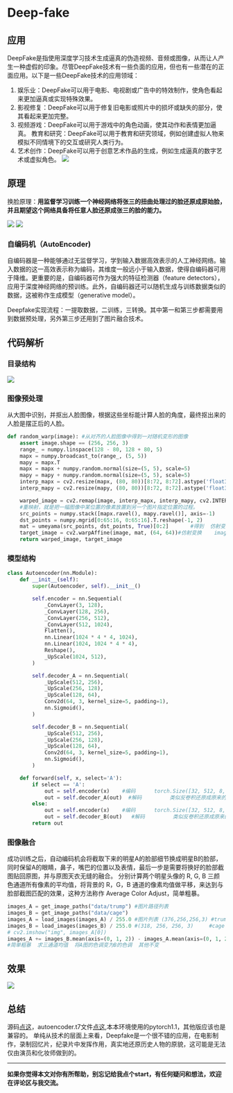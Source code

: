 # Deep-fake
## 应用
DeepFake是指使用深度学习技术生成逼真的伪造视频、音频或图像，从而让人产生一种虚假的印象。尽管DeepFake技术有一些负面的应用，但也有一些潜在的正面应用。以下是一些DeepFake技术的应用领域：
1. 娱乐业：DeepFake可以用于电影、电视剧或广告中的特效制作，使角色看起来更加逼真或实现特殊效果。
2. 影视修复：DeepFake可以用于修复旧电影或照片中的损坏或缺失的部分，使其看起来更加完整。
3. 视频游戏：DeepFake可以用于游戏中的角色动画，使其动作和表情更加逼真。
教育和研究：DeepFake可以用于教育和研究领域，例如创建虚拟人物来模拟不同情境下的交互或研究人类行为。
4. 艺术创作：DeepFake可以用于创意艺术作品的生成，例如生成逼真的数字艺术或虚拟角色。
![](http://img.cmlt.fun/article/20230616122805.png)

## 原理
换脸原理：**用监督学习训练一个神经网络将张三的扭曲处理过的脸还原成原始脸，并且期望这个网络具备将任意人脸还原成张三的脸的能力。**

![](http://img.cmlt.fun/article/20230616123130.png)
![](http://img.cmlt.fun/article/20230616123208.png)

### 自编码机（AutoEncoder)
自编码器是一种能够通过无监督学习，学到输入数据高效表示的人工神经网络。输入数据的这一高效表示称为编码，其维度一般远小于输入数据，使得自编码器可用于降维。更重要的是，自编码器可作为强大的特征检测器（feature detectors），应用于深度神经网络的预训练。此外，自编码器还可以随机生成与训练数据类似的数据，这被称作生成模型（generative model）。

Deepfake实现流程：一提取数据，二训练，三转换。其中第一和第三步都需要用到数据预处理，另外第三步还用到了图片融合技术。


## 代码解析

### 目录结构
![](http://img.cmlt.fun/article/20230616123758.png)

### 图像预处理
从大图中识别，并抠出人脸图像，根据这些坐标能计算人脸的角度，最终抠出来的人脸是摆正后的人脸。

```python
def random_warp(image): #从对齐的人脸图像中得到一对随机变形的图像  
	assert image.shape == (256, 256, 3)
	range_ = numpy.linspace(128 - 80, 128 + 80, 5)
	mapx = numpy.broadcast_to(range_, (5, 5))
	mapy = mapx.T
	mapx = mapx + numpy.random.normal(size=(5, 5), scale=5)
	mapy = mapy + numpy.random.normal(size=(5, 5), scale=5)
	interp_mapx = cv2.resize(mapx, (80, 80))[8:72, 8:72].astype('float32')
	interp_mapy = cv2.resize(mapy, (80, 80))[8:72, 8:72].astype('float32')

	warped_image = cv2.remap(image, interp_mapx, interp_mapy, cv2.INTER_LINEAR)     
    #重映射，就是把一幅图像中某位置的像素放置到另一个图片指定位置的过程。
	src_points = numpy.stack([mapx.ravel(), mapy.ravel()], axis=-1)
	dst_points = numpy.mgrid[0:65:16, 0:65:16].T.reshape(-1, 2)
	mat = umeyama(src_points, dst_points, True)[0:2]       #得到  仿射变换
	target_image = cv2.warpAffine(image, mat, (64, 64))#仿射变换    image 输入图像。 mat 变换矩阵
	return warped_image, target_image
```

### 模型结构

```python
class Autoencoder(nn.Module):
    def __init__(self):
        super(Autoencoder, self).__init__()

        self.encoder = nn.Sequential(
            _ConvLayer(3, 128),
            _ConvLayer(128, 256),
            _ConvLayer(256, 512),
            _ConvLayer(512, 1024),
            Flatten(),
            nn.Linear(1024 * 4 * 4, 1024),
            nn.Linear(1024, 1024 * 4 * 4),
            Reshape(),
            _UpScale(1024, 512),
        )

        self.decoder_A = nn.Sequential(
            _UpScale(512, 256),
            _UpScale(256, 128),
            _UpScale(128, 64),
            Conv2d(64, 3, kernel_size=5, padding=1),
            nn.Sigmoid(),
        )

        self.decoder_B = nn.Sequential(
            _UpScale(512, 256),
            _UpScale(256, 128),
            _UpScale(128, 64),
            Conv2d(64, 3, kernel_size=5, padding=1),
            nn.Sigmoid(),
        )

    def forward(self, x, select='A'):
        if select == 'A':
            out = self.encoder(x)    #编码      torch.Size([32, 512, 8, 8])
            out = self.decoder_A(out)  #解码         类似反卷积还原成原来的图像  但是不是反卷积算法
        else:
            out = self.encoder(x)    #编码      torch.Size([32, 512, 8, 8])
            out = self.decoder_B(out)   #解码         类似反卷积还原成原来的图像  但是不是反卷积算法
        return out
```

### 图像融合
成功训练之后，自动编码机会将截取下来的明星A的脸部细节换成明星B的脸部，同时保留A的眼睛，鼻子，嘴巴的位置以及表情，最后一步是需要将换好的脸部截图贴回原图，并与原图天衣无缝的融合。
    分别计算两个明星头像的 R, G, B 三颜色通道所有像素的平均值，将背景的 R，G，B 通道的像素均值做平移，来达到与脸部截图匹配的效果，这种方法称作 Average Color Adjust，简单粗暴。

```python
images_A = get_image_paths("data/trump") #图片路径列表
images_B = get_image_paths("data/cage")
images_A = load_images(images_A) / 255.0 #图片列表 (376,256,256,3) #trump 
images_B = load_images(images_B) / 255.0 #(318, 256, 256, 3)     #cage
# cv2.imshow("img", images_A[0])
images_A += images_B.mean(axis=(0, 1, 2)) - images_A.mean(axis=(0, 1, 2)) 
#简单粗暴  求三通道均值  将A图的色调变为B的色调  其他不变
```


## 效果
![](http://img.cmlt.fun/article/20230616132625.png)


## 总结
源码[点这](https://github.com/chenmeilong/Deep-fake)，autoencoder.t7文件[点这](http://img.cmlt.fun/article/autoencoder.t7),本本环境使用的pytorch1.1，其他版应该也是兼容的。
 单纯从技术的层面上来看，Deepfake是一个很不错的应用，在电影制作，录制回忆片，纪录片中发挥作用，真实地还原历史人物的原貌，这可能是无法仅由演员和化妆师做到的。

***
**如果你觉得本文对你有所帮助，别忘记给我点个start，有任何疑问和想法，欢迎在评论区与我交流。**
